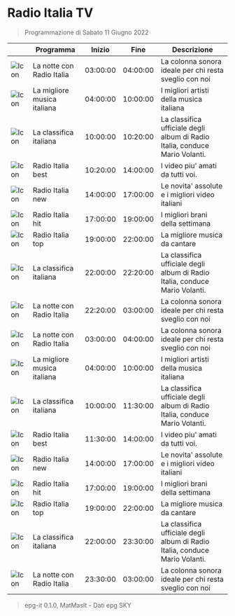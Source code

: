 # Radio Italia TV
> Programmazione di Sabato 11 Giugno 2022

||Programma|Inizio|Fine|Descrizione|
|---|---|---|---|---|
|![Icon](https://guidatv.sky.it/uuid/musica_cover_mUEij5gHOu.png)|La notte con Radio Italia|03:00:00|04:00:00|La colonna sonora ideale per chi resta sveglio con noi
|![Icon](https://guidatv.sky.it/uuid/musica_cover_mUEij5gHOu.png)|La migliore musica italiana|04:00:00|10:00:00|I migliori artisti della musica italiana
|![Icon](https://guidatv.sky.it/uuid/musica_cover_mUEij5gHOu.png)|La classifica italiana|10:00:00|10:20:00|La classifica ufficiale degli album di Radio Italia, conduce Mario Volanti.
|![Icon](https://guidatv.sky.it/uuid/musica_cover_mUEij5gHOu.png)|Radio Italia best|10:20:00|14:00:00|I video piu&#039; amati da tutti voi.
|![Icon](https://guidatv.sky.it/uuid/musica_cover_mUEij5gHOu.png)|Radio Italia new|14:00:00|17:00:00|Le novita&#039; assolute e i migliori video italiani
|![Icon](https://guidatv.sky.it/uuid/musica_cover_mUEij5gHOu.png)|Radio Italia hit|17:00:00|19:00:00|I migliori brani della settimana
|![Icon](https://guidatv.sky.it/uuid/musica_cover_mUEij5gHOu.png)|Radio Italia top|19:00:00|22:00:00|La migliore musica da cantare
|![Icon](https://guidatv.sky.it/uuid/musica_cover_mUEij5gHOu.png)|La classifica italiana|22:00:00|22:20:00|La classifica ufficiale degli album di Radio Italia, conduce Mario Volanti.
|![Icon](https://guidatv.sky.it/uuid/musica_cover_mUEij5gHOu.png)|La notte con Radio Italia|22:20:00|03:00:00|La colonna sonora ideale per chi resta sveglio con noi
|![Icon](https://guidatv.sky.it/uuid/musica_cover_mUEij5gHOu.png)|La notte con Radio Italia|03:00:00|04:00:00|La colonna sonora ideale per chi resta sveglio con noi
|![Icon](https://guidatv.sky.it/uuid/musica_cover_mUEij5gHOu.png)|La migliore musica italiana|04:00:00|10:00:00|I migliori artisti della musica italiana
|![Icon](https://guidatv.sky.it/uuid/musica_cover_mUEij5gHOu.png)|La classifica italiana|10:00:00|11:30:00|La classifica ufficiale degli album di Radio Italia, conduce Mario Volanti.
|![Icon](https://guidatv.sky.it/uuid/musica_cover_mUEij5gHOu.png)|Radio Italia best|11:30:00|14:00:00|I video piu&#039; amati da tutti voi.
|![Icon](https://guidatv.sky.it/uuid/musica_cover_mUEij5gHOu.png)|Radio Italia new|14:00:00|17:00:00|Le novita&#039; assolute e i migliori video italiani
|![Icon](https://guidatv.sky.it/uuid/musica_cover_mUEij5gHOu.png)|Radio Italia hit|17:00:00|19:00:00|I migliori brani della settimana
|![Icon](https://guidatv.sky.it/uuid/musica_cover_mUEij5gHOu.png)|Radio Italia top|19:00:00|22:00:00|La migliore musica da cantare
|![Icon](https://guidatv.sky.it/uuid/musica_cover_mUEij5gHOu.png)|La classifica italiana|22:00:00|23:30:00|La classifica ufficiale degli album di Radio Italia, conduce Mario Volanti.
|![Icon](https://guidatv.sky.it/uuid/musica_cover_mUEij5gHOu.png)|La notte con Radio Italia|23:30:00|03:00:00|La colonna sonora ideale per chi resta sveglio con noi



 > epg-it 0.1.0, MatMasIt - Dati epg SKY